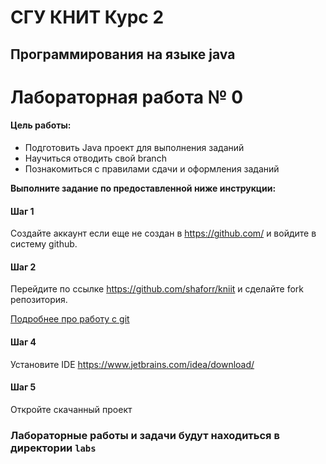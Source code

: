# СГУ КНИТ Курс 2

## Программирования на языке java

# Лабораторная работа № 0

#### Цель работы:

- Подготовить Java проект для выполнения заданий
- Научиться отводить свой branch
- Познакомиться с правилами сдачи и оформления заданий

**Выполните задание по предоставленной ниже инструкции:**

#### Шаг 1
Создайте аккаунт если еще не создан в https://github.com/
и войдите в систему github.

#### Шаг 2
Перейдите по ссылке https://github.com/shaforr/kniit и сделайте fork репозитория.

[Подробнее про работу с git](https://habr.com/ru/companies/yandex_praktikum/articles/700708/)

#### Шаг 4
Установите IDE
https://www.jetbrains.com/idea/download/

####  Шаг 5
Откройте скачанный проект

### Лабораторные работы и задачи будут находиться в директории `labs`   
